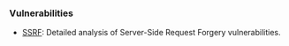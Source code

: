 ### Vulnerabilities

- [SSRF](./ssrf/README.md): Detailed analysis of Server-Side Request Forgery vulnerabilities.
